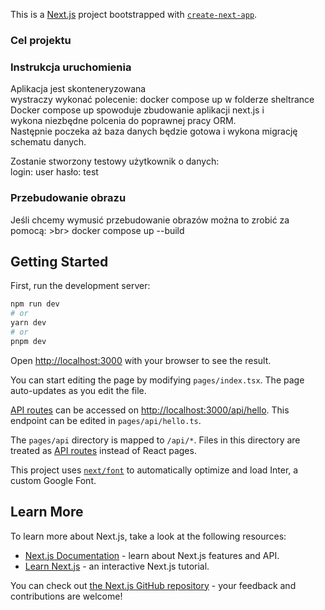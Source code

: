 This is a [Next.js](https://nextjs.org/) project bootstrapped with [`create-next-app`](https://github.com/vercel/next.js/tree/canary/packages/create-next-app).

### Cel projektu


### Instrukcja uruchomienia
Aplikacja jest skonteneryzowana <br>
wystraczy wykonać polecenie: docker compose up w folderze sheltrance <br>
Docker compose up spowoduje zbudowanie aplikacji next.js i <br>
wykona niezbędne polcenia do poprawnej pracy ORM. <br>
Następnie poczeka aż baza danych będzie gotowa i wykona migrację schematu danych.

Zostanie stworzony testowy użytkownik o danych: <br>
login: user
hasło: test

### Przebudowanie obrazu
Jeśli chcemy wymusić przebudowanie obrazów można to zrobić za pomocą: >br>
docker compose up --build

## Getting Started

First, run the development server:

```bash
npm run dev
# or
yarn dev
# or
pnpm dev
```

Open [http://localhost:3000](http://localhost:3000) with your browser to see the result.

You can start editing the page by modifying `pages/index.tsx`. The page auto-updates as you edit the file.

[API routes](https://nextjs.org/docs/api-routes/introduction) can be accessed on [http://localhost:3000/api/hello](http://localhost:3000/api/hello). This endpoint can be edited in `pages/api/hello.ts`.

The `pages/api` directory is mapped to `/api/*`. Files in this directory are treated as [API routes](https://nextjs.org/docs/api-routes/introduction) instead of React pages.

This project uses [`next/font`](https://nextjs.org/docs/basic-features/font-optimization) to automatically optimize and load Inter, a custom Google Font.

## Learn More

To learn more about Next.js, take a look at the following resources:

- [Next.js Documentation](https://nextjs.org/docs) - learn about Next.js features and API.
- [Learn Next.js](https://nextjs.org/learn) - an interactive Next.js tutorial.

You can check out [the Next.js GitHub repository](https://github.com/vercel/next.js/) - your feedback and contributions are welcome!

